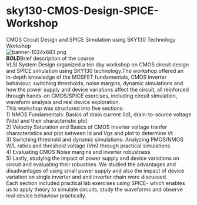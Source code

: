 # sky130-CMOS-Design-SPICE-Workshop
CMOS Circuit Design and SPICE Simulation using SKY130 Technology Workshop
<br>
![banner-1024x683 png](https://github.com/user-attachments/assets/eb9603eb-d60f-4130-b18b-907fd08edc8f)
<br>
**BOLD**Brief description of the course
<br>
VLSI System Design organized a ten day workshop on CMOS circuit design and SPICE simulation using SKY130 technology.The workshop offered an in-depth knowledge of the MOSFET fundamentals, CMOS inverter behaviour, switching thresholds, noise margins, dynamic simulations and how the power supply and device variations affect the circuit, all reinforced through hands-on CMOS/SPICE exercises, including circuit simulation, waveform analysis and real device exploration.
<br>
This workshop was structured into five sections:
<br>1) NMOS Fundamentals: Basics of drain current (Id), drain-to-source voltage (Vds) and their characteristic plot
<br>2) Velocity Saturation and Basics of CMOS Inverter voltage tranfer characteristics and plot between Id and Vgs and plot to determine Vt
<br>
3) Switching threshold and dynamic simulations: Analyzing PMOS/NMOS W/L ratios and threshold voltage (Vm) through practical simulations
<br>
4) Evaluating CMOS Noise margins and inverter robustness
<br>
5) Lastly, studying the impact of power supply and device variations on circuit and evaluating their robustnes. We studied the advantages and disadvantages of using small power supply and also the impact of device variation on single inverter and and inverter chain were discussed.
<br>Each section included practical lab exercises using SPICE- which enables us to apply theory to simulate circuits, study the waveforms and observe real device behaviour practically.
